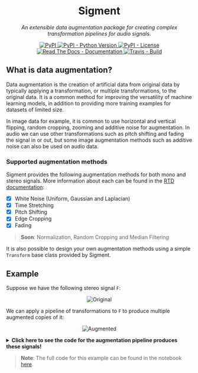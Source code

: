 <p align="center">
    <h1 align="center">Sigment</h1>
</p>

<p align="center">
    <em>An extensible data augmentation package for creating complex transformation pipelines for audio signals.</em>
</p>

<p align="center">
    <div align="center">
        <a href="https://pypi.org/project/sigment">
            <img src="https://img.shields.io/pypi/v/sigment?style=flat" alt="PyPI"/>
        </a>
        <a href="https://pypi.org/project/sigment">
            <img src="https://img.shields.io/pypi/pyversions/sigment?style=flat" alt="PyPI - Python Version"/>
        </a>
        <a href="https://raw.githubusercontent.com/eonu/sigment/master/LICENSE">
            <img src="https://img.shields.io/pypi/l/sigment?style=flat" alt="PyPI - License"/>
        </a>
        <a href="https://sigment.readthedocs.io/en/latest">
            <img src="https://readthedocs.org/projects/sigment/badge/?version=latest&style=flat" alt="Read The Docs - Documentation">
        </a>
        <a href="https://travis-ci.org/eonu/sigment">
            <img src="https://img.shields.io/travis/eonu/sigment?logo=travis&style=flat" alt="Travis - Build">
        </a>
    </div>
</p>

## What is data augmentation?

Data augmentation is the creation of artificial data from original data by typically applying a transformation, or multiple transformations, to the original data. It is a common method for improving the versatility of machine learning models, in addition to providing more training examples for datasets of limited size.

In image data for example, it is common to use horizontal and vertical flipping, random cropping, zooming and additive noise for augmentation. In audio we can use other transformations such as pitch shifting and fading the signal in or out, but some image augmentation methods such as additive noise can also be used on audio data.

### Supported augmentation methods

Sigment provides the following augmentation methods for both mono and stereo signals. More information about each can be found in the [RTD documentation](https://sigment.readthedocs.io/en/latest):

- [x] White Noise (Uniform, Gaussian and Laplacian)
- [x] Time Stretching
- [x] Pitch Shifting
- [x] Edge Cropping
- [x] Fading

> **Soon**: Normalization, Random Cropping and Median Filtering

It is also possible to design your own augmentation methods using a simple `Transform` base class provided by Sigment.

## Example

Suppose we have the following stereo signal `F`:

<p align="center">
    <img src="https://i.ibb.co/cbvgDkY/original.png" alt="Original">
</p>

We can apply a pipeline of transformations to `F` to produce multiple augmented copies of it:

<p align="center">
    <img src="https://i.ibb.co/bKjbZL2/augmented.png" alt="Augmented">
</p>

<details>
<summary>
    <b>Click here to see the code for the augmentation pipeline produces these signals!</b>
</summary>
<p>

```python
import sigment as sig

# Create a complex augmentation pipeline
transform = sig.Pipeline([
    sig.Sometimes([
        sig.OneOf([
            sig.UniformWhiteNoise(upper=(0.1, 0.4)),
            sig.GaussianWhiteNoise(scale=(0.01, 0.075)),
            sig.LaplacianWhiteNoise(scale=(0.01, 0.075))
        ])
    ], p=0.65),
    sig.SomeOf([
        sig.EdgeCrop('start', crop_size=(0.05, 0.15)),
        sig.EdgeCrop('end', crop_size=(0.05, 0.15))
    ], n=(1, 2)),
    sig.Sometimes([
        sig.SomeOf([
            sig.Fade('in', fade_size=(0.1, 0.2)),
            sig.Fade('out', fade_size=(0.1, 0.2))
        ], n=(1, 2))
    ], p=0.5),
    sig.TimeStretch(rate=(0.7, 1.3)),
    sig.PitchShift(n_steps=(-0.25, 0.25)),
])

# Generate 25 augmentations of the signal F
Fs = transform.generate(F, n=25, sr=50)
```

</p>
</details>


<!-- Hide code segment -->

> **Note**: The full code for this example can be found in the notebook [here]().